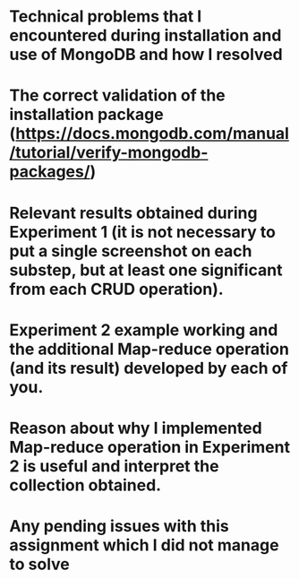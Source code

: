 # Technical problems that I encountered during installation and use of MongoDB and how I resolved


# The correct validation of the installation package (https://docs.mongodb.com/manual/tutorial/verify-mongodb-packages/)


# Relevant results obtained during Experiment 1 (it is not necessary to put a single screenshot on each substep, but at least one significant from each CRUD operation).


# Experiment 2 example working and the additional Map-reduce operation (and its result) developed by each of you.


# Reason about why I implemented Map-reduce operation in Experiment 2 is useful and interpret the collection obtained.


# Any pending issues with this assignment which I did not manage to solve
